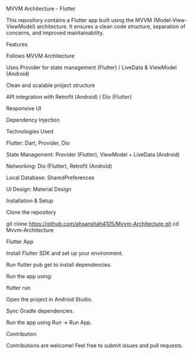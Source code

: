 MVVM Architecture - Flutter 


This repository contains a Flutter app built using the MVVM (Model-View-ViewModel) architecture. It ensures a clean code structure, separation of concerns, and improved maintainability.

Features

Follows MVVM Architecture

Uses Provider for state management (Flutter) / LiveData & ViewModel (Android)

Clean and scalable project structure

API integration with Retrofit (Android) / Dio (Flutter)

Responsive UI

Dependency Injection

Technologies Used

Flutter: Dart, Provider, Dio

State Management: Provider (Flutter), ViewModel + LiveData (Android)

Networking: Dio (Flutter), Retrofit (Android)

Local Database: SharedPreferences

UI Design: Material Design

Installation & Setup

Clone the repository

  git clone https://github.com/ahsanshah4105/Mvvm-Architecture.git
  cd Mvvm-Architecture

Flutter App

Install Flutter SDK and set up your environment.

Run flutter pub get to install dependencies.

Run the app using:

flutter run


Open the project in Android Studio.

Sync Gradle dependencies.

Run the app using Run → Run App.

Contribution

Contributions are welcome! Feel free to submit issues and pull requests.

